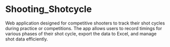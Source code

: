 # Shooting_Shotcycle
Web application designed for competitive shooters to track their shot cycles during practice or competitions. The app allows users to record timings for various phases of their shot cycle, export the data to Excel, and manage shot data efficiently. 
